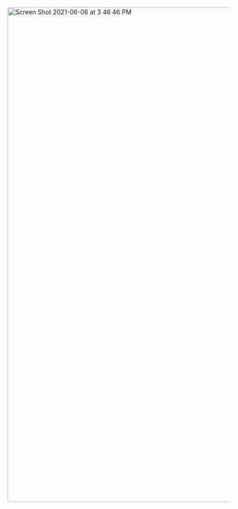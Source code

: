 <img width="1115" alt="Screen Shot 2021-06-06 at 3 46 46 PM" src="https://user-images.githubusercontent.com/31994778/120924883-9896ef80-c6de-11eb-8b66-345d8808769e.png">
